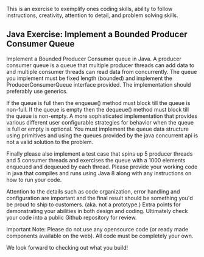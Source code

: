 This is an exercise to exemplify ones coding skills, ability to follow instructions, creativity, attention to detail, and problem solving skills.

## Java Exercise: Implement a Bounded Producer Consumer Queue

Implement a Bounded Producer Consumer queue in Java. A producer consumer queue is a queue that multiple producer threads can add data to and multiple consumer threads can read data from concurrently. The queue you implement must be fixed length (bounded) and implement the ProducerConsumerQueue interface provided. The implementation should preferably use generics.

If the queue is full then the enqueue() method must block till the queue is non-full. If the queue is empty then the dequeue() method must block till the queue is non-empty. A more sophisticated implementation that provides various different user configurable strategies for behavior when the queue is full or empty is optional. You must implement the queue data structure using primitives and using the queues provided by the java concurrent api is not a valid solution to the problem.

Finally please also implement a test case that spins up 5 producer threads and 5 consumer threads and exercises the queue with a 1000 elements enqueued and dequeued by each thread. Please provide your working code in java that compiles and runs using Java 8 along with any instructions on how to run your code.

Attention to the details such as code organization, error handling and configuration are important and the final result should be something you'd be proud to ship to customers. (aka. not a prototype.) Extra points for demonstrating your abilities in both design and coding. Ultimately check your code into a public Github repository for review.

Important Note: Please do not use any opensource code (or ready made components available on the web). All code must be completely your own.

We look forward to checking out what you build!

